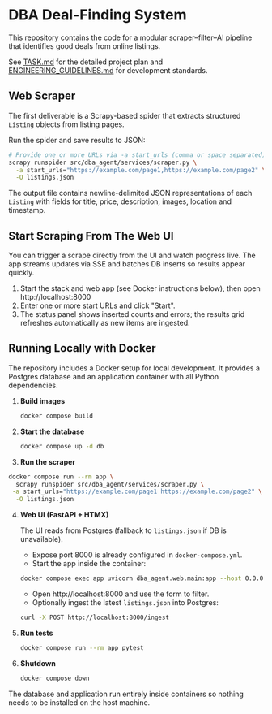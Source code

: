# DBA Deal-Finding System

This repository contains the code for a modular scraper–filter–AI pipeline that identifies good deals from online listings.

See [TASK.md](TASK.md) for the detailed project plan and [ENGINEERING_GUIDELINES.md](ENGINEERING_GUIDELINES.md) for development standards.

## Web Scraper

The first deliverable is a Scrapy-based spider that extracts structured `Listing`
objects from listing pages.

Run the spider and save results to JSON:

```bash
# Provide one or more URLs via -a start_urls (comma or space separated)
scrapy runspider src/dba_agent/services/scraper.py \
  -a start_urls="https://example.com/page1,https://example.com/page2" \
  -O listings.json
```

The output file contains newline-delimited JSON representations of each
`Listing` with fields for title, price, description, images, location and
timestamp.

## Start Scraping From The Web UI

You can trigger a scrape directly from the UI and watch progress live. The app
streams updates via SSE and batches DB inserts so results appear quickly.

1. Start the stack and web app (see Docker instructions below), then open http://localhost:8000
2. Enter one or more start URLs and click "Start".
3. The status panel shows inserted counts and errors; the results grid refreshes automatically as new items are ingested.

## Running Locally with Docker

The repository includes a Docker setup for local development. It provides a Postgres database and an application container with all Python dependencies.

1. **Build images**

   ```bash
   docker compose build
   ```

2. **Start the database**

   ```bash
   docker compose up -d db
   ```

3. **Run the scraper**

```bash
docker compose run --rm app \
  scrapy runspider src/dba_agent/services/scraper.py \
 -a start_urls="https://example.com/page1 https://example.com/page2" \
  -O listings.json
```

4. **Web UI (FastAPI + HTMX)**

   The UI reads from Postgres (fallback to `listings.json` if DB is unavailable).

   - Expose port 8000 is already configured in `docker-compose.yml`.
   - Start the app inside the container:

   ```bash
   docker compose exec app uvicorn dba_agent.web.main:app --host 0.0.0.0 --port 8000
   ```

   - Open http://localhost:8000 and use the form to filter.
   - Optionally ingest the latest `listings.json` into Postgres:

   ```bash
   curl -X POST http://localhost:8000/ingest
   ```

5. **Run tests**

   ```bash
   docker compose run --rm app pytest
   ```

6. **Shutdown**

   ```bash
   docker compose down
   ```

The database and application run entirely inside containers so nothing needs to be installed on the host machine.
